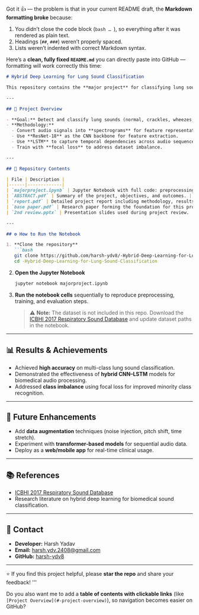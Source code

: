 Got it 👍 — the problem is that in your current README draft, the **Markdown formatting broke** because:

1. You didn’t close the code block (`bash … `), so everything after it was rendered as plain text.
2. Headings (`##`, `###`) weren’t properly spaced.
3. Lists weren’t indented with correct Markdown syntax.

Here’s a **clean, fully fixed `README.md`** you can directly paste into GitHub — formatting will work correctly this time:

````markdown
# Hybrid Deep Learning for Lung Sound Classification

This repository contains the **major project** for classifying lung sounds using a **hybrid deep learning approach (CNN + LSTM)**. The project was carried out as part of the B.Tech program in **Computer Science Engineering (AI & DS)**.

---

## 📌 Project Overview

- **Goal:** Detect and classify lung sounds (normal, crackles, wheezes, combined) from audio recordings to assist in early diagnosis of respiratory diseases.  
- **Methodology:**  
  - Convert audio signals into **spectrograms** for feature representation.  
  - Use **ResNet-18** as the CNN backbone for feature extraction.  
  - Use **LSTM** to capture temporal dependencies across audio sequences.  
  - Train with **focal loss** to address dataset imbalance.  

---

## 📂 Repository Contents

| File | Description |
|------|-------------|
| `majorproject.ipynb` | Jupyter Notebook with full code: preprocessing, model building, training, and evaluation. |
| `ABSTRACT.pdf` | Summary of the project, objectives, and outcomes. |
| `report.pdf` | Detailed project report including methodology, results, and discussion. |
| `base paper.pdf` | Research paper forming the foundation for this project. |
| `2nd review.pptx` | Presentation slides used during project review. |

---

## ⚙️ How to Run the Notebook

1. **Clone the repository**
   ```bash
   git clone https://github.com/harsh-ydv8/-Hybrid-Deep-Learning-for-Lung-Sound-Classification.git
   cd -Hybrid-Deep-Learning-for-Lung-Sound-Classification
````

2. **Open the Jupyter Notebook**

   ```bash
   jupyter notebook majorproject.ipynb
   ```

3. **Run the notebook cells** sequentially to reproduce preprocessing, training, and evaluation steps.

   > ⚠️ **Note:** The dataset is not included in this repo.
   > Download the [ICBHI 2017 Respiratory Sound Database](https://bhichallenge.med.auth.gr/ICBHI_2017_Challenge) and update dataset paths in the notebook.

---

## 📊 Results & Achievements

* Achieved **high accuracy** on multi-class lung sound classification.
* Demonstrated the effectiveness of **hybrid CNN–LSTM** models for biomedical audio processing.
* Addressed **class imbalance** using focal loss for improved minority class recognition.

---

## 🔮 Future Enhancements

* Add **data augmentation** techniques (noise injection, pitch shift, time stretch).
* Experiment with **transformer-based models** for sequential audio data.
* Deploy as a **web/mobile app** for real-time clinical usage.

---

## 📚 References

* [ICBHI 2017 Respiratory Sound Database](https://bhichallenge.med.auth.gr/ICBHI_2017_Challenge)
* Research literature on hybrid deep learning for biomedical sound classification.

---

## 🙋 Contact

* **Developer:** Harsh Yadav
* **Email:** [harsh.ydv.2408@gmail.com](mailto:harsh.ydv.2408@gmail.com)
* **GitHub:** [harsh-ydv8](https://github.com/harsh-ydv8)

---

⭐ If you find this project helpful, please **star the repo** and share your feedback!
'''

Do you also want me to add a **table of contents with clickable links** (like `[Project Overview](#-project-overview)`), so navigation becomes easier on GitHub?
```
